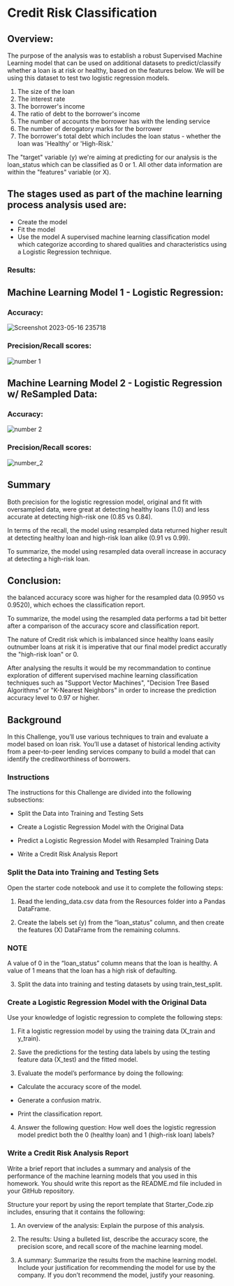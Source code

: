 # Credit Risk Classification
## Overview:

The purpose of the analysis was to establish a robust Supervised Machine Learning model that can be used on additional datasets to predict/classify whether a loan is at risk or healthy, based on the features below.
We will be using this dataset to test two logistic regression models.
1. The size of the loan
2. The interest rate
3. The borrower's income
4. The ratio of debt to the borrower's income
5. The number of accounts the borrower has with the lending service
6. The number of derogatory marks for the borrower 
7. The borrower's total debt which includes the loan status - whether the loan was 'Healthy' or 'High-Risk.'

The "target" variable (y) we're aiming at predicting for our analysis is the loan_status which can be classified as 0 or 1. All other data information are within the "features" variable (or X).

## The stages used as part of the machine learning process analysis used are:
  - Create the model
  - Fit the model
  - Use the model
A supervised machine learning classification model which categorize according to shared qualities and characteristics using a Logistic Regression technique.

### Results:
## Machine Learning Model 1 - Logistic Regression:
### Accuracy:

![Screenshot 2023-05-16 235718](https://github.com/terryhill89/credit-risk-classification/assets/112741203/e4468866-08c9-4992-8c68-f6e8c810ab63)

### Precision/Recall scores:
![number 1](https://github.com/terryhill89/credit-risk-classification/assets/112741203/d8ad8dc4-6d91-478b-8852-b2577ddb21f1)


## Machine Learning Model 2 - Logistic Regression w/ ReSampled Data:
### Accuracy:
![number 2](https://github.com/terryhill89/credit-risk-classification/assets/112741203/21613be4-d410-451e-9eec-6e4debef7b1b)
### Precision/Recall scores:
![number_2](https://github.com/terryhill89/credit-risk-classification/assets/112741203/ae39fecd-6e29-4d49-9c77-3d4fe4413f26)

## Summary
Both precision for the logistic regression model, original and fit with oversampled data, were great at detecting healthy loans (1.0) and less accurate at detecting high-risk one (0.85 vs 0.84).

In terms of the recall, the model using resampled data returned higher result at detecting healthy loan and high-risk loan alike (0.91 vs 0.99).

To summarize, the model using resampled data overall increase in accuracy at detecting a high-risk loan.

## Conclusion:
the balanced accuracy score was higher for the resampled data (0.9950 vs 0.9520), which echoes the classification report.

To summarize, the model using the resampled data performs a tad bit better after a comparison of the accuracy score and classification report.

The nature of Credit risk which is imbalanced since healthy loans easily outnumber loans at risk it is imperative that our final model predict accuratly the "high-risk loan" or 0.

After analysing the results it would be my recommandation to continue exploration of different supervised machine learning classification techniques such as "Support Vector Machines", "Decision Tree Based Algorithms" or "K-Nearest Neighbors" in order to increase the prediction accuracy level to 0.97 or higher.



## Background
In this Challenge, you’ll use various techniques to train and evaluate a model based on loan risk. You’ll use a dataset of historical lending activity from a peer-to-peer lending services company to build a model that can identify the creditworthiness of borrowers.
### Instructions
The instructions for this Challenge are divided into the following subsections:

- Split the Data into Training and Testing Sets

- Create a Logistic Regression Model with the Original Data

- Predict a Logistic Regression Model with Resampled Training Data

- Write a Credit Risk Analysis Report

### Split the Data into Training and Testing Sets
Open the starter code notebook and use it to complete the following steps:

1. Read the lending_data.csv data from the Resources folder into a Pandas DataFrame.

2. Create the labels set (y) from the “loan_status” column, and then create the features (X) DataFrame from the remaining columns.

### NOTE
A value of 0 in the “loan_status” column means that the loan is healthy. A value of 1 means that the loan has a high risk of defaulting.

3. Split the data into training and testing datasets by using train_test_split.

### Create a Logistic Regression Model with the Original Data
Use your knowledge of logistic regression to complete the following steps:

1. Fit a logistic regression model by using the training data (X_train and y_train).

2. Save the predictions for the testing data labels by using the testing feature data (X_test) and the fitted model.

3. Evaluate the model’s performance by doing the following:

  - Calculate the accuracy score of the model.

  - Generate a confusion matrix.

  - Print the classification report.

4. Answer the following question: How well does the logistic regression model predict both the 0 (healthy loan) and 1 (high-risk loan) labels?

### Write a Credit Risk Analysis Report
Write a brief report that includes a summary and analysis of the performance of the machine learning models that you used in this homework. You should write this report as the README.md file included in your GitHub repository.

Structure your report by using the report template that Starter_Code.zip includes, ensuring that it contains the following:

1. An overview of the analysis: Explain the purpose of this analysis.

2. The results: Using a bulleted list, describe the accuracy score, the precision score, and recall score of the machine learning model.

3. A summary: Summarize the results from the machine learning model. Include your justification for recommending the model for use by the company. If you don’t recommend the model, justify your reasoning.
